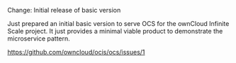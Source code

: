 Change: Initial release of basic version

Just prepared an initial basic version to serve OCS for the ownCloud
Infinite Scale project. It just provides a minimal viable product to
demonstrate the microservice pattern.

<https://github.com/owncloud/ocis/ocs/issues/1>
